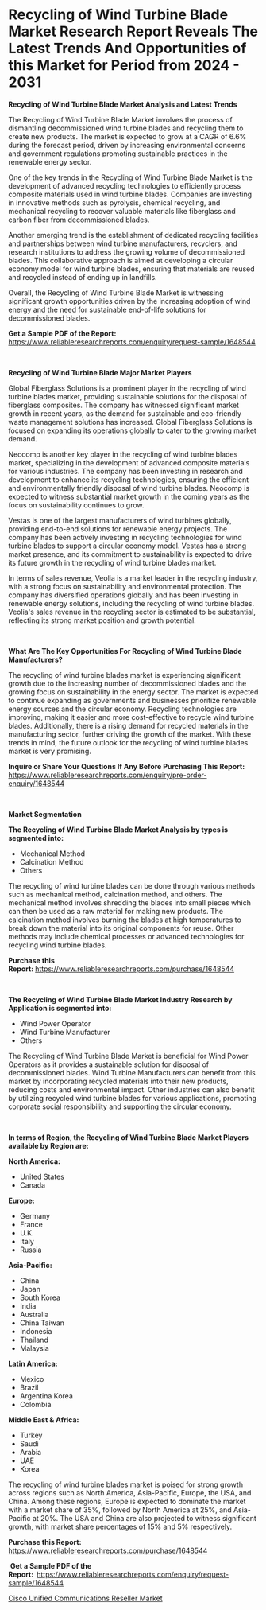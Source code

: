 <p><h1>Recycling of Wind Turbine Blade Market Research Report Reveals The Latest Trends And Opportunities of this Market for Period from 2024 - 2031</h1></p><p><strong>Recycling of Wind Turbine Blade Market Analysis and Latest Trends</strong></p>
<p><p>The Recycling of Wind Turbine Blade Market involves the process of dismantling decommissioned wind turbine blades and recycling them to create new products. The market is expected to grow at a CAGR of 6.6% during the forecast period, driven by increasing environmental concerns and government regulations promoting sustainable practices in the renewable energy sector.</p><p>One of the key trends in the Recycling of Wind Turbine Blade Market is the development of advanced recycling technologies to efficiently process composite materials used in wind turbine blades. Companies are investing in innovative methods such as pyrolysis, chemical recycling, and mechanical recycling to recover valuable materials like fiberglass and carbon fiber from decommissioned blades.</p><p>Another emerging trend is the establishment of dedicated recycling facilities and partnerships between wind turbine manufacturers, recyclers, and research institutions to address the growing volume of decommissioned blades. This collaborative approach is aimed at developing a circular economy model for wind turbine blades, ensuring that materials are reused and recycled instead of ending up in landfills.</p><p>Overall, the Recycling of Wind Turbine Blade Market is witnessing significant growth opportunities driven by the increasing adoption of wind energy and the need for sustainable end-of-life solutions for decommissioned blades.</p></p>
<p><strong>Get a Sample PDF of the Report:&nbsp;</strong> <a href="https://www.reliableresearchreports.com/enquiry/request-sample/1648544">https://www.reliableresearchreports.com/enquiry/request-sample/1648544</a></p>
<p>&nbsp;</p>
<p><strong>Recycling of Wind Turbine Blade Major Market Players</strong></p>
<p><p>Global Fiberglass Solutions is a prominent player in the recycling of wind turbine blades market, providing sustainable solutions for the disposal of fiberglass composites. The company has witnessed significant market growth in recent years, as the demand for sustainable and eco-friendly waste management solutions has increased. Global Fiberglass Solutions is focused on expanding its operations globally to cater to the growing market demand.</p><p>Neocomp is another key player in the recycling of wind turbine blades market, specializing in the development of advanced composite materials for various industries. The company has been investing in research and development to enhance its recycling technologies, ensuring the efficient and environmentally friendly disposal of wind turbine blades. Neocomp is expected to witness substantial market growth in the coming years as the focus on sustainability continues to grow.</p><p>Vestas is one of the largest manufacturers of wind turbines globally, providing end-to-end solutions for renewable energy projects. The company has been actively investing in recycling technologies for wind turbine blades to support a circular economy model. Vestas has a strong market presence, and its commitment to sustainability is expected to drive its future growth in the recycling of wind turbine blades market.</p><p>In terms of sales revenue, Veolia is a market leader in the recycling industry, with a strong focus on sustainability and environmental protection. The company has diversified operations globally and has been investing in renewable energy solutions, including the recycling of wind turbine blades. Veolia's sales revenue in the recycling sector is estimated to be substantial, reflecting its strong market position and growth potential.</p></p>
<p>&nbsp;</p>
<p><strong>What Are The Key Opportunities For Recycling of Wind Turbine Blade Manufacturers?</strong></p>
<p><p>The recycling of wind turbine blades market is experiencing significant growth due to the increasing number of decommissioned blades and the growing focus on sustainability in the energy sector. The market is expected to continue expanding as governments and businesses prioritize renewable energy sources and the circular economy. Recycling technologies are improving, making it easier and more cost-effective to recycle wind turbine blades. Additionally, there is a rising demand for recycled materials in the manufacturing sector, further driving the growth of the market. With these trends in mind, the future outlook for the recycling of wind turbine blades market is very promising.</p></p>
<p><strong>Inquire or Share Your Questions If Any Before Purchasing This Report:</strong> <a href="https://www.reliableresearchreports.com/enquiry/pre-order-enquiry/1648544">https://www.reliableresearchreports.com/enquiry/pre-order-enquiry/1648544</a></p>
<p>&nbsp;</p>
<p><strong>Market Segmentation</strong></p>
<p><strong>The Recycling of Wind Turbine Blade Market Analysis by types is segmented into:</strong></p>
<p><ul><li>Mechanical Method</li><li>Calcination Method</li><li>Others</li></ul></p>
<p><p>The recycling of wind turbine blades can be done through various methods such as mechanical method, calcination method, and others. The mechanical method involves shredding the blades into small pieces which can then be used as a raw material for making new products. The calcination method involves burning the blades at high temperatures to break down the material into its original components for reuse. Other methods may include chemical processes or advanced technologies for recycling wind turbine blades.</p></p>
<p><strong>Purchase this Report:&nbsp;</strong><a href="https://www.reliableresearchreports.com/purchase/1648544">https://www.reliableresearchreports.com/purchase/1648544</a></p>
<p>&nbsp;</p>
<p><strong>The Recycling of Wind Turbine Blade Market Industry Research by Application is segmented into:</strong></p>
<p><ul><li>Wind Power Operator</li><li>Wind Turbine Manufacturer</li><li>Others</li></ul></p>
<p><p>The Recycling of Wind Turbine Blade Market is beneficial for Wind Power Operators as it provides a sustainable solution for disposal of decommissioned blades. Wind Turbine Manufacturers can benefit from this market by incorporating recycled materials into their new products, reducing costs and environmental impact. Other industries can also benefit by utilizing recycled wind turbine blades for various applications, promoting corporate social responsibility and supporting the circular economy.</p></p>
<p>&nbsp;</p>
<p><strong>In terms of Region, the Recycling of Wind Turbine Blade Market Players available by Region are:</strong></p>
<p>
    <p> <strong> North America: </strong>
        <ul>
            <li>United States</li>
            <li>Canada</li>
        </ul>
        </p> 
    <p> <strong> Europe: </strong>
        <ul>
            <li>Germany</li>
            <li>France</li>
            <li>U.K.</li>
            <li>Italy</li>
            <li>Russia</li>
        </ul>
        </p> 
    <p> <strong> Asia-Pacific: </strong>
        <ul>
            <li>China</li>
            <li>Japan</li>
            <li>South Korea</li>
            <li>India</li>
            <li>Australia</li>
            <li>China Taiwan</li>
            <li>Indonesia</li>
            <li>Thailand</li>
            <li>Malaysia</li>
        </ul>
        </p> 
    <p> <strong> Latin America: </strong>
        <ul>
            <li>Mexico</li>
            <li>Brazil</li>
            <li>Argentina Korea</li>
            <li>Colombia</li>
        </ul>
        </p> 
    <p> <strong> Middle East & Africa: </strong>
        <ul>
            <li>Turkey</li>
            <li>Saudi</li>
            <li>Arabia</li>
            <li>UAE</li>
            <li>Korea</li>
        </ul>
    </p>
    </p>
<p><p>The recycling of wind turbine blades market is poised for strong growth across regions such as North America, Asia-Pacific, Europe, the USA, and China. Among these regions, Europe is expected to dominate the market with a market share of 35%, followed by North America at 25%, and Asia-Pacific at 20%. The USA and China are also projected to witness significant growth, with market share percentages of 15% and 5% respectively.</p></p>
<p><strong>Purchase this Report: </strong><a href="https://www.reliableresearchreports.com/purchase/1648544">https://www.reliableresearchreports.com/purchase/1648544</a></p>
<p>&nbsp;<strong>Get a Sample PDF of the Report:&nbsp;&nbsp;</strong><a href="https://www.reliableresearchreports.com/enquiry/request-sample/1648544">https://www.reliableresearchreports.com/enquiry/request-sample/1648544</a></p>
<p><strong></strong></p>
<p><p><a href="https://github.com/changoleonlaverguenzanoexiste/Market-Research-Report-List-2/blob/main/cisco-unified-communications-reseller-market.md">Cisco Unified Communications Reseller Market</a></p></p>